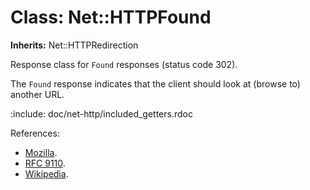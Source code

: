 # Class: Net::HTTPFound
**Inherits:** Net::HTTPRedirection
    

Response class for `Found` responses (status code 302).

The `Found` response indicates that the client should look at (browse to)
another URL.

:include: doc/net-http/included_getters.rdoc

References:

*   [Mozilla](https://developer.mozilla.org/en-US/docs/Web/HTTP/Status/302).
*   [RFC 9110](https://www.rfc-editor.org/rfc/rfc9110.html#name-302-found).
*   [Wikipedia](https://en.wikipedia.org/wiki/List_of_HTTP_status_codes#302).




